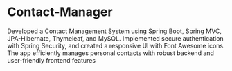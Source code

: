 # Contact-Manager
Developed a Contact Management System using Spring Boot, Spring MVC, JPA-Hibernate, Thymeleaf, and MySQL. Implemented secure authentication with Spring Security, and created a responsive UI with Font Awesome icons. The app efficiently manages personal contacts with robust backend and user-friendly frontend features
